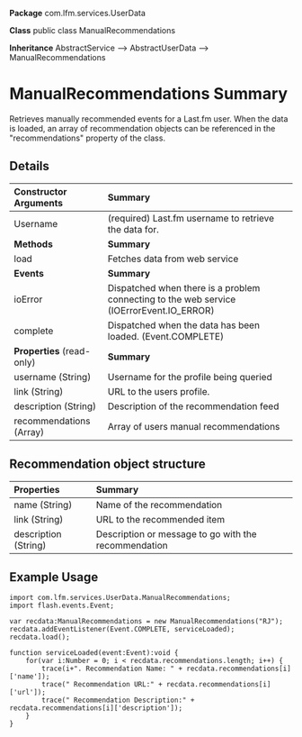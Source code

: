 **Package**      com.lfm.services.UserData

**Class**        public class ManualRecommendations

**Inheritance**  AbstractService --> AbstractUserData --> ManualRecommendations


# ManualRecommendations Summary #

Retrieves manually recommended events for a Last.fm user. When the data is loaded, an array of recommendation objects can be referenced in the "recommendations" property of the class.


## Details ##

| **Constructor Arguments** | **Summary** |
|:--------------------------|:------------|
| Username                  | (required) Last.fm username to retrieve the data for. |
| **Methods**               | **Summary** |
| load                      | Fetches data from web service |
| **Events**                | **Summary** |
| ioError                   | Dispatched when there is a problem connecting to the web service (IOErrorEvent.IO\_ERROR) |
| complete                  | Dispatched when the data has been loaded. (Event.COMPLETE) |
| **Properties** (read-only) | **Summary** |
| username (String)         | Username for the profile being queried |
| link (String)             | URL to the users profile. |
| description (String)      | Description of the recommendation feed |
| recommendations (Array)   | Array of users manual recommendations |


## Recommendation object structure ##

| **Properties** | **Summary** |
|:---------------|:------------|
| name (String)  | Name of the recommendation |
| link (String)  | URL to the recommended item |
| description (String) | Description or message to go with the recommendation |


## Example Usage ##

```
import com.lfm.services.UserData.ManualRecommendations;
import flash.events.Event;

var recdata:ManualRecommendations = new ManualRecommendations("RJ");
recdata.addEventListener(Event.COMPLETE, serviceLoaded);
recdata.load();

function serviceLoaded(event:Event):void {
    for(var i:Number = 0; i < recdata.recommendations.length; i++) {
        trace(i+". Recommendation Name: " + recdata.recommendations[i]['name']);
        trace(" Recommendation URL:" + recdata.recommendations[i]['url']);
        trace(" Recommendation Description:" + recdata.recommendations[i]['description']);
    }
}
```




